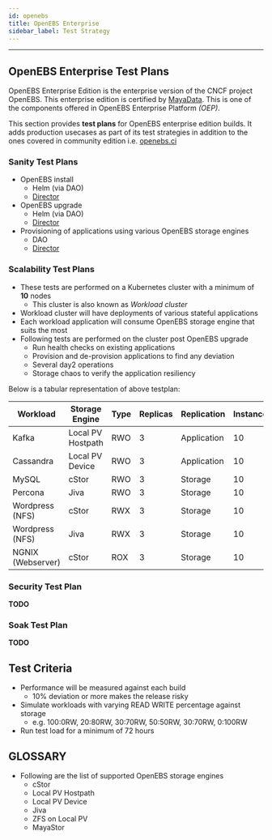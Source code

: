 ```yaml
---
id: openebs
title: OpenEBS Enterprise
sidebar_label: Test Strategy
---
```

------

## OpenEBS Enterprise Test Plans

OpenEBS Enterprise Edition is the enterprise version of the CNCF project OpenEBS. This enterprise edition is certified by [MayaData](https://mayadata.io/). This is one of the components offered in OpenEBS Enterprise Platform _(OEP)_.

This section provides **test plans** for OpenEBS enterprise edition builds. It adds production usecases as part of its test strategies in addition to the ones covered in community edition i.e. <a href="http://openebs.ci/" target="_blank">openebs.ci</a> 

### Sanity Test Plans
- OpenEBS install
    - Helm (via DAO)
    - [Director](/docs/director/openebs-provisioning/plan)
- OpenEBS upgrade
    - Helm (via DAO)
    - [Director](/docs/director/openebs-provisioning/plan)
- Provisioning of applications using various OpenEBS storage engines
    - DAO
    - [Director](/docs/director/openebs-provisioning/plan) 


### Scalability Test Plans
- These tests are performed on a Kubernetes cluster with a minimum of **10** nodes
    - This cluster is also known as _Workload cluster_
- Workload cluster will have deployments of various stateful applications
- Each workload application will consume OpenEBS storage engine that suits the most
- Following tests are performed on the cluster post OpenEBS upgrade
    - Run health checks on existing applications
    - Provision and de-provision applications to find any deviation
    - Several day2 operations
    - Storage chaos to verify the application resiliency

Below is a tabular representation of above testplan:

| Workload          | Storage Engine    | Type | Replicas | Replication  | Instances |
| ----------------- | ----------------- | ---- | -------- | -------------|---------- |
| Kafka             | Local PV Hostpath | RWO  | 3        | Application  |  10       |
| Cassandra         | Local PV Device   | RWO  | 3        | Application  |  10       |
| MySQL             | cStor             | RWO  | 3        | Storage      |  10       |
| Percona           | Jiva              | RWO  | 3        | Storage      |  10       |
| Wordpress (NFS)   | cStor             | RWX  | 3        | Storage      |  10       |
| Wordpress (NFS)   | Jiva              | RWX  | 3        | Storage      |  10       |
| NGNIX (Webserver) | cStor             | ROX  | 3        | Storage      |  10       |


### Security Test Plan
**TODO**

### Soak Test Plan 
**TODO**

## Test Criteria
- Performance will be measured against each build
    - 10% deviation or more makes the release risky
- Simulate workloads with varying READ WRITE percentage against storage 
    - e.g. 100:0RW, 20:80RW, 30:70RW, 50:50RW, 30:70RW, 0:100RW
- Run test load for a minimum of 72 hours


## GLOSSARY
- Following are the list of supported OpenEBS storage engines
    - cStor
    - Local PV Hostpath
    - Local PV Device
    - Jiva
    - ZFS on Local PV
    - MayaStor
